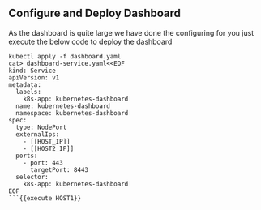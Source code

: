 ## Configure and Deploy Dashboard

As the dashboard is quite large we have done the configuring for you just execute the below code to deploy the dashboard

```
kubectl apply -f dashboard.yaml
cat> dashboard-service.yaml<<EOF
kind: Service
apiVersion: v1
metadata:
  labels:
    k8s-app: kubernetes-dashboard
  name: kubernetes-dashboard
  namespace: kubernetes-dashboard
spec:
  type: NodePort
  externalIps:
    - [[HOST_IP]]
    - [[HOST2_IP]]
  ports:
    - port: 443
      targetPort: 8443
  selector:
    k8s-app: kubernetes-dashboard
EOF
```{{execute HOST1}}
